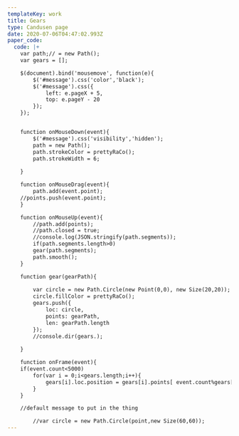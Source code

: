 ```yaml
---
templateKey: work
title: Gears
type: Candusen page
date: 2020-07-06T04:47:02.993Z
paper_code:
  code: |+
    var path;// = new Path();
    var gears = [];

    $(document).bind('mousemove', function(e){
    	$('#message').css('color','black');
        $('#message').css({
            left: e.pageX + 5,
            top: e.pageY - 20
        });
    });


    function onMouseDown(event){
    	$('#message').css('visibility','hidden');
    	path = new Path();
    	path.strokeColor = prettyRaCo();
    	path.strokeWidth = 6;
    		
    }

    function onMouseDrag(event){
    	path.add(event.point);
    //points.push(event.point);
    }

    function onMouseUp(event){
    	//path.add(points);
    	//path.closed = true;
    	//console.log(JSON.stringify(path.segments));
    	if(path.segments.length>0)
    	gear(path.segments);
    	path.smooth();
    }

    function gear(gearPath){
    	
    	var circle = new Path.Circle(new Point(0,0), new Size(20,20));
    	circle.fillColor = prettyRaCo();
    	gears.push({
    		loc: circle,
    		points: gearPath,
    		len: gearPath.length
    	});
    	//console.dir(gears.);
    	
    }

    function onFrame(event){
    if(event.count<5000)
    	for(var i = 0;i<gears.length;i++){		
    		gears[i].loc.position = gears[i].points[ event.count%gears[i].len].point;
    	}
    }

    //default message to put in the thing

    	//var circle = new Path.Circle(point,new Size(60,60));
---
```

